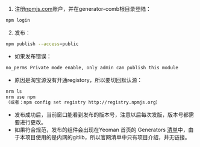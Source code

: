 
1. 注册[npmjs.com](https://www.npmjs.com/)账户，并在generator-comb根目录登陆：
```bash
npm login
```
2. 发布：
```bash
npm publish --access=public
```
* 如果发布错误：
```bash
no_perms Private mode enable, only admin can publish this module
```
* 原因是淘宝源没有开通registory，所以要切回默认源：
```bash
nrm ls
nrm use npm 
（或者：npm config set registry http://registry.npmjs.org）
```
* 发布成功后，当前窗口能看到发布的版本号，注意以后每次发版，版本号都需要进行更改。
* 如果符合规范，发布的组件会出现在Yeoman 首页的 Generators [清单](http://yeoman.io/generators/)中，由于本项目使用的是内网的gitlib，所以官网清单中只有项目介绍，并无链接。
